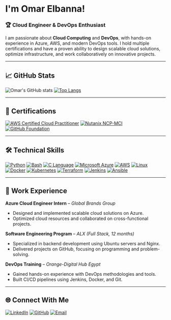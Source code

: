 # I'm Omar Elbanna!

### 🏆 **Cloud Engineer & DevOps Enthusiast**
I am passionate about **Cloud Computing** and **DevOps**, with hands-on experience in Azure, AWS, and modern DevOps tools. I hold multiple certifications and have a proven ability to design scalable cloud solutions, optimize infrastructure, and work collaboratively on innovative projects.

---

## 📈 **GitHub Stats**
![Omar's GitHub stats](https://github-readme-stats.vercel.app/api?username=zscbana&show_icons=true&theme=radical)
[![Top Langs](https://github-readme-stats.vercel.app/api/top-langs/?username=zscbana&layout=compact&theme=radical)](https://github.com/zscbana)

---

## 🔖 **Certifications**
[![AWS Certified Cloud Practitioner](https://img.shields.io/badge/AWS-Cloud_Practitioner-orange?style=flat-square&logo=amazonaws&logoColor=white)](#)
[![Nutanix NCP-MCI](https://img.shields.io/badge/Nutanix-NCP--MCI-blue?style=flat-square&logo=nutanix&logoColor=white)](#)
[![GitHub Foundation](https://img.shields.io/badge/GitHub-Foundation-black?style=flat-square&logo=github)](#)

---

## 🛠️ **Technical Skills**
[![Python](https://img.shields.io/badge/Python-Expert-blue?style=flat-square&logo=python)](#)
[![Bash](https://img.shields.io/badge/Bash-Intermediate-black?style=flat-square&logo=gnu-bash)](#)
[![C Language](https://img.shields.io/badge/C-Intermediate-gray?style=flat-square&logo=c)](#)
[![Microsoft Azure](https://img.shields.io/badge/Microsoft_Azure-Expert-blue?style=flat-square&logo=microsoftazure)](#)
[![AWS](https://img.shields.io/badge/AWS-Intermediate-orange?style=flat-square&logo=amazonaws)](#)
[![Linux](https://img.shields.io/badge/Linux-Proficient-yellow?style=flat-square&logo=linux)](#)
[![Docker](https://img.shields.io/badge/Docker-Experienced-blue?style=flat-square&logo=docker)](#)
[![Kubernetes](https://img.shields.io/badge/Kubernetes-Experienced-blue?style=flat-square&logo=kubernetes)](#)
[![Terraform](https://img.shields.io/badge/Terraform-Intermediate-purple?style=flat-square&logo=terraform)](#)
[![Jenkins](https://img.shields.io/badge/Jenkins-Intermediate-red?style=flat-square&logo=jenkins)](#)
[![Ansible](https://img.shields.io/badge/Ansible-Intermediate-yellow?style=flat-square&logo=ansible)](#)

---

## 🏢 **Work Experience**
**Azure Cloud Engineer Intern** – *Global Brands Group*  
- Designed and implemented scalable cloud solutions on Azure.  
- Optimized cloud resources and collaborated on cross-functional projects.  

**Software Engineering Program** – *ALX (Full Stack, 12 months)*  
- Specialized in backend development using Ubuntu servers and Nginx.  
- Delivered projects on GitHub, focusing on programming and problem-solving.  

**DevOps Training** – *Orange-Digital Hub Egypt*  
- Gained hands-on experience with DevOps methodologies and tools.  
- Built CI/CD pipelines using Jenkins, Docker, and Git.  

---

## 🌐 **Connect With Me**
[![LinkedIn](https://img.shields.io/badge/LinkedIn-Omar_Elbanna-blue?style=flat-square&logo=linkedin)](https://www.linkedin.com/in/omar-elbanna-b44228118/)
[![GitHub](https://img.shields.io/badge/GitHub-zscbana-black?style=flat-square&logo=github)](https://github.com/zscbana)
[![Email](https://img.shields.io/badge/Email-oelbanna17@gmail.com-red?style=flat-square&logo=gmail)](mailto:oelbanna17@gmail.com)
